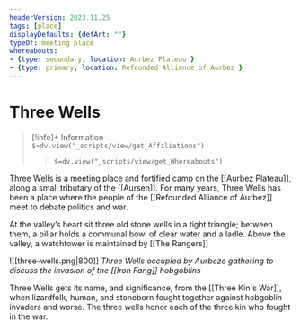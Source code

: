 ```yaml
---
headerVersion: 2023.11.25
tags: [place]
displayDefaults: {defArt: ""}
typeOf: meeting place
whereabouts: 
- {type: secondary, location: Aurbez Plateau } 
- {type: primary, location: Refounded Alliance of Aurbez }
---
```

# Three Wells
>[!info]+ Information  
> `$=dv.view("_scripts/view/get_Affiliations")`  
>> `$=dv.view("_scripts/view/get_Whereabouts")`

Three Wells is a meeting place and fortified camp on the [[Aurbez Plateau]], along a small tributary of the [[Aursen]]. For many years, Three Wells has been a place where the people of the [[Refounded Alliance of Aurbez]] meet to debate politics and war. 

At the valley’s heart sit three old stone wells in a tight triangle; between them, a pillar holds a communal bowl of clear water and a ladle. Above the valley, a watchtower is maintained by [[The Rangers]]

![[three-wells.png|800]]
*Three Wells occupied by Aurbeze gathering to discuss the invasion of the [[Iron Fang]] hobgoblins*

Three Wells gets its name, and significance, from the [[Three Kin's War]], when lizardfolk, human, and stoneborn fought together against hobgoblin invaders and worse. The three wells honor each of the three kin who fought in the war. 